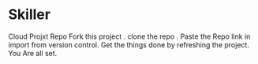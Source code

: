 # Skiller
Cloud Projxt Repo
Fork this project .
clone the repo .
Paste the Repo link in import from version control.
Get the things done by refreshing the project.
You Are all set.
